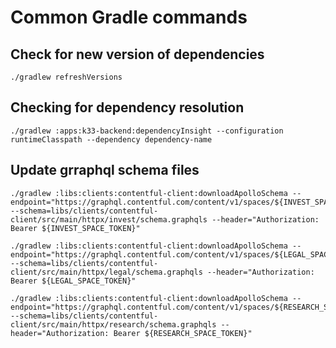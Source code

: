 # Common Gradle commands

## Check for new version of dependencies

```shell
./gradlew refreshVersions
```

## Checking for dependency resolution

```shell
./gradlew :apps:k33-backend:dependencyInsight --configuration runtimeClasspath --dependency dependency-name
```

## Update grraphql schema files

```shell
./gradlew :libs:clients:contentful-client:downloadApolloSchema --endpoint="https://graphql.contentful.com/content/v1/spaces/${INVEST_SPACE_ID}" --schema=libs/clients/contentful-client/src/main/httpx/invest/schema.graphqls --header="Authorization: Bearer ${INVEST_SPACE_TOKEN}"

./gradlew :libs:clients:contentful-client:downloadApolloSchema --endpoint="https://graphql.contentful.com/content/v1/spaces/${LEGAL_SPACE_ID}" --schema=libs/clients/contentful-client/src/main/httpx/legal/schema.graphqls --header="Authorization: Bearer ${LEGAL_SPACE_TOKEN}"

./gradlew :libs:clients:contentful-client:downloadApolloSchema --endpoint="https://graphql.contentful.com/content/v1/spaces/${RESEARCH_SPACE_ID}" --schema=libs/clients/contentful-client/src/main/httpx/research/schema.graphqls --header="Authorization: Bearer ${RESEARCH_SPACE_TOKEN}"
```